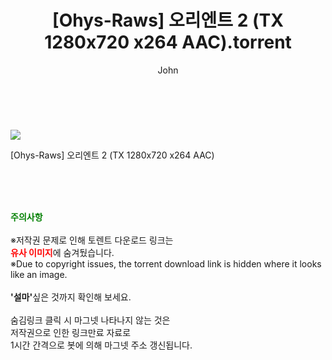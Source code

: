 ﻿---
layout: post
title:  "    [Ohys-Raws] 오리엔트 2 (TX 1280x720 x264 AAC).torrent"
author: John
categories: [ 애니/만화 ]
tags: [  ]
image: https://torrentrj56.com/uploadfile/full/ce104aad9c7087ec4c57ff61d6c2038faa613090.jpg 
description: "    [Ohys-Raws] 오리엔트 2 (TX 1280x720 x264 AAC) torrent 정보 공유"
toc: true
toc_sticky: true
---

<br>
<p><img src="https://torrentrj56.com/uploadfile/full/ce104aad9c7087ec4c57ff61d6c2038faa613090.jpg"/></p>
 [Ohys-Raws] 오리엔트 2 (TX 1280x720 x264 AAC)  
    
<br><br><br>
<p data-ke-size="size16"><b><span style="color: green;">주의사항</span></b><br /><br />※저작권 문제로 인해 토렌트 다운로드 링크는<br /><b><span style="color: red;">유사 이미지</span></b>에 숨겨뒀습니다.<br />※Due to copyright issues, the torrent download link is hidden where it looks like an image.<br /><br /><b>'설마'</b>싶은 것까지 확인해 보세요.<br /><br />숨김링크 클릭 시 마그넷 나타나지 않는 것은<br />저작권으로 인한 링크만료 자료로<br />1시간 간격으로 봇에 의해 마그넷 주소 갱신됩니다.</p>
